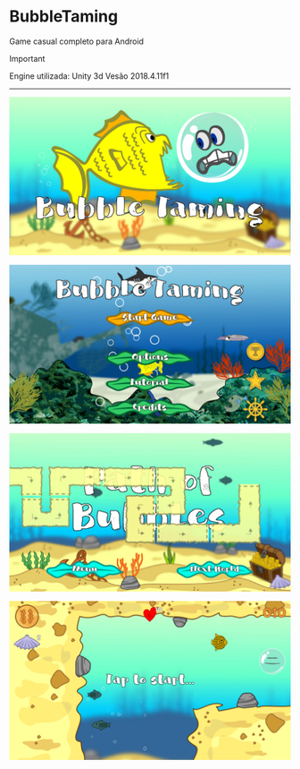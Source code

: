 # BubbleTaming
Game casual completo para Android

> [!IMPORTANT]
> Engine utilizada: Unity 3d Vesão 2018.4.11f1

<hr />

![Bubble Taming Banner](1_images/BubbleTaming_1280x720.jpg)

![Menu](1_images/IMG_0097a.PNG)

![Menu](1_images/IMG_0098.PNG)

![Menu](1_images/IMG_0099.PNG)
